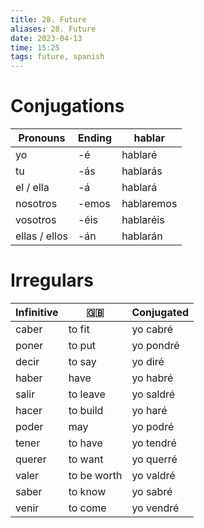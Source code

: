 ```yaml
---
title: 28. Future
aliases: 28. Future
date: 2023-04-13
time: 15:25
tags: future, spanish
---
```



# Conjugations

| Pronouns      | Ending | hablar     |
| ------------- | ------ | ---------- |
| yo            | -é     | hablaré    |
| tu            | -ás    | hablarás   |
| el / ella     | -á     | hablará    |
| nosotros      | -emos  | hablaremos |
| vosotros      | -éis   | hablaréis  |
| ellas / ellos | -án    | hablarán   |

# Irregulars

| Infinitive | 🇬🇧          | Conjugated |
| ---------- | ----------- | ---------- |
| caber      | to fit      | yo cabré   |
| poner      | to put      | yo pondré  |
| decir      | to say      | yo diré    |
| haber      | have        | yo habré   |
| salir      | to leave    | yo saldré  |
| hacer      | to build    | yo haré    |
| poder      | may         | yo podré   |
| tener      | to have     | yo tendré  |
| querer     | to want     | yo querré  |
| valer      | to be worth | yo valdré  |
| saber      | to know     | yo sabré   |
| venir      | to come     | yo vendré  |